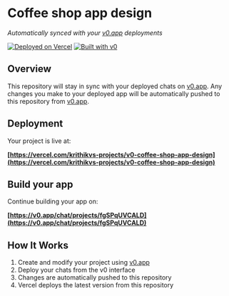 # Coffee shop app design

*Automatically synced with your [v0.app](https://v0.app) deployments*

[![Deployed on Vercel](https://img.shields.io/badge/Deployed%20on-Vercel-black?style=for-the-badge&logo=vercel)](https://vercel.com/krithikvs-projects/v0-coffee-shop-app-design)
[![Built with v0](https://img.shields.io/badge/Built%20with-v0.app-black?style=for-the-badge)](https://v0.app/chat/projects/fgSPqUVCALD)

## Overview

This repository will stay in sync with your deployed chats on [v0.app](https://v0.app).
Any changes you make to your deployed app will be automatically pushed to this repository from [v0.app](https://v0.app).

## Deployment

Your project is live at:

**[https://vercel.com/krithikvs-projects/v0-coffee-shop-app-design](https://vercel.com/krithikvs-projects/v0-coffee-shop-app-design)**

## Build your app

Continue building your app on:

**[https://v0.app/chat/projects/fgSPqUVCALD](https://v0.app/chat/projects/fgSPqUVCALD)**

## How It Works

1. Create and modify your project using [v0.app](https://v0.app)
2. Deploy your chats from the v0 interface
3. Changes are automatically pushed to this repository
4. Vercel deploys the latest version from this repository